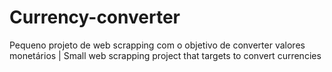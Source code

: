 # Currency-converter
Pequeno projeto de web scrapping com o objetivo de converter valores monetários | Small web scrapping project that targets to convert currencies
